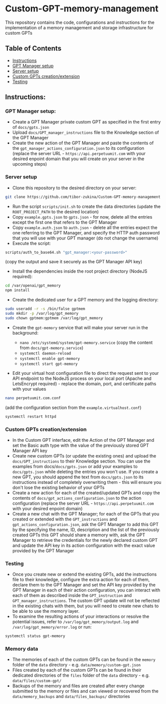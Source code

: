 # Custom-GPT-memory-management

This repository contains the code, configurations and instructions for the implementation of a memory management and storage infrastructure for custom GPTs

## Table of Contents

- [Instructions](#instructions)
- [GPT Manager setup](#gpt-manager-setup)
- [Server setup](#server-setup)
- [Custom GPTs creation/extension](#custom-gpts-creationextension)
- [Testing](#testing)

## Instructions:

### GPT Manager setup:

- Create a GPT Manager private custom GPT as specified in the first entry of `docs/gpts.json`
- Upload `docs/GPT_manager_instructions` file to the Knowledge section of the GPT Manager
- Create the new action of the GPT Manager and paste the contents of the `gpt_manager_actions_configuration.json` to its configuration (replace the server URL - `https://api.perpetuumit.com` with your desired enpoint domain that you will create on your server in the upcoming steps)

### Server setup

- Clone this repository to the desired directory on your server:

```bash
git clone https://github.com/tibor-zukina/Custom-GPT-memory-management
```

- Run the script `scripts/init.sh` to create the data directories (update the `ROOT_PROJECT_PATH` to the desired location)
- Copy `example.gpts.json` to `gpts.json` - for now, delete all the entries except the first one that refers to the GPT Manager
- Copy `example.auth.json` to `auth.json` - delete all the entries expect the one referring to the GPT Manager, and specify the HTTP auth password that you will use with your GPT manager (do not change the username)
- Execute the script:

```bash
scripts/auth_to_base64.sh "gpt_manager:<your-password>"
```

(copy the output and save it securely as the GPT Manager API key)

- Install the dependencies inside the root project directory (NodeJS required):

```bash
cd /var/openai/gpt_memory
npm install
```

- Create the dedicated user for a GPT memory and the logging directory:

```bash
sudo useradd -r -s /bin/false gptmem
sudo mkdir -p /var/log/gpt_memory
sudo chown gptmem:gptmem /var/log/gpt_memory
```

- Create the `gpt-memory` service that will make your server run in the background:
  - `nano /etc/systemd/system/gpt-memory.service` (copy the content from `docs/gpt-memory.service`)
  - `systemctl daemon-reload`
  - `systemctl enable gpt-memory`
  - `systemctl start gpt-memory`

- Edit your virtual host configuration file to direct the request sent to your API endpoint to the NodeJS process on your local port (Apache and LetsEncrypt required) - replace the domain, port, and certificate paths with your values

```bash
nano perpetuumit.com.conf
```

(add the configuration section from the `example.virtualhost.conf`)

```bash
systemctl restart httpd
```

### Custom GPTs creation/extension

- In the Custom GPT interface, edit the Action of the GPT Manager and set the Basic auth type with the value of the previously stored GPT Manager API key
- Create new custom GPTs (or update the existing ones) and upload the `docs/GPT_instructions` to their Knowledge section. You can use the examples from docs/`docs/gpts.json` or add your examples to `docs/gpts.json` while deleting the entries you won't use. If you create a new GPT, you should append the text from `docs/gpts.json` to its instructions instead of completely overwriting them - this will ensure you don't lose the existing behavior of your GPTs
- Create a new action for each of the created/updated GPTs and copy the contents of `docs/gpt_actions_configuration.json` to the action configuration (replace the server URL - `https://api.perpetuumit.com` with your desired enpoint domain)
- Create a new chat with the GPT Manager; for each of the GPTs that you created or extended with the `GPT_instructions` and `gpt_actions_configuration.json`, ask the GPT Manager to add this GPT by the specifying the name, ID, description and the list of the previously created GPTs this GPT should share a memory with, ask the GPT Manager to retrieve the credentials for the newly declared custom GPT and update the API key in its action configuration with the exact value provided by the GPT Manager

### Testing

- Once you create new or extend the existing GPTs, add the instructions file to their knowledge, configure the extra action for each of them, declare them to the GPT Manager and set the API key provided by the GPT Manager in each of their action configuration, you can interact with each of them as described inside the `GPT_instruction` and `GPT_manager_instructions`. The custom GPT update will not be reflected in the existing chats with them, but you will need to create new chats to be able to use the memory layer.
- To examine the resulting actions of your interactions or resolve the potential issues, refer to `/var/log/gpt_memory/output.log` and `/var/log/gpt_memory/error.log` or run:

```bash
systemctl status gpt-memory
```
### Memory data

- The memories of each of the custom GPTs can be found in the `memory` folder of the `data` directory - e.g. `data/memory/custom-gpt.json`
- Files created by each of the custom GPTs can be found in their dedicated directories of the `files` folder of the `data` directory - e.g. `data/files/custom-gpt/`
- Backups of the memory and files are created after every change submitted to the memory or files and can viewed or recovered from the `data/memory_backups` and `data/files_backups/` directories
